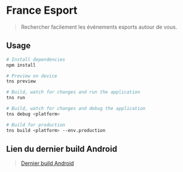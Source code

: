 # France Esport

> Rechercher facilement les événements esports autour de vous.

## Usage

``` bash
# Install dependencies
npm install

# Preview on device
tns preview

# Build, watch for changes and run the application
tns run

# Build, watch for changes and debug the application
tns debug <platform>

# Build for production
tns build <platform> --env.production

```

## Lien du dernier build Android
> [Dernier build Android](https://test.heddib.fr/dl/franceesport.apk)
